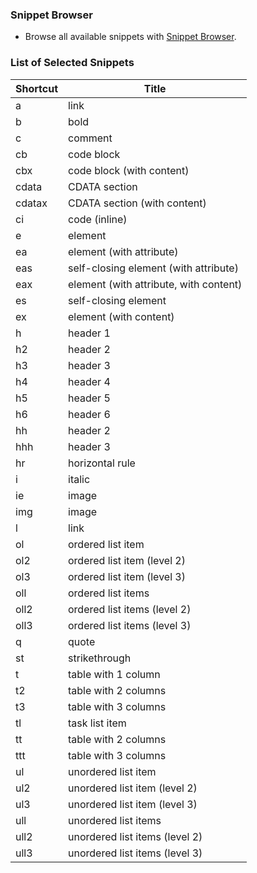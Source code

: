 ### Snippet Browser

* Browse all available snippets with [Snippet Browser](http://pihrt.net/snippetica/snippets?engine=vscode&language=markdown)\.

### List of Selected Snippets

Shortcut|Title
--------|-----
a|link
b|bold
c|comment
cb|code block
cbx|code block \(with content\)
cdata|CDATA section
cdatax|CDATA section \(with content\)
ci|code \(inline\)
e|element
ea|element \(with attribute\)
eas|self\-closing element \(with attribute\)
eax|element \(with attribute, with content\)
es|self\-closing element
ex|element \(with content\)
h|header 1
h2|header 2
h3|header 3
h4|header 4
h5|header 5
h6|header 6
hh|header 2
hhh|header 3
hr|horizontal rule
i|italic
ie|image
img|image
l|link
ol|ordered list item
ol2|ordered list item \(level 2\)
ol3|ordered list item \(level 3\)
oll|ordered list items
oll2|ordered list items \(level 2\)
oll3|ordered list items \(level 3\)
q|quote
st|strikethrough
t|table with 1 column
t2|table with 2 columns
t3|table with 3 columns
tl|task list item
tt|table with 2 columns
ttt|table with 3 columns
ul|unordered list item
ul2|unordered list item \(level 2\)
ul3|unordered list item \(level 3\)
ull|unordered list items
ull2|unordered list items \(level 2\)
ull3|unordered list items \(level 3\)
